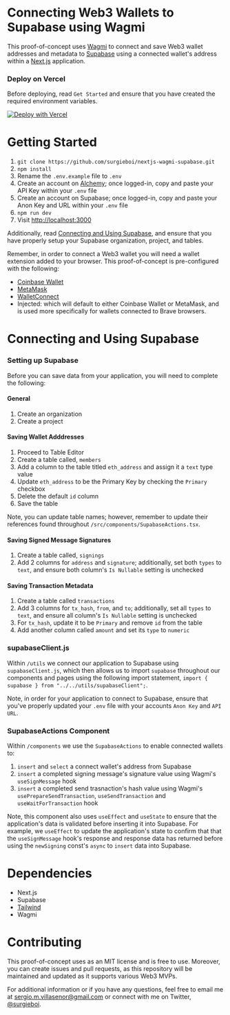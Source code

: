 # Connecting Web3 Wallets to Supabase using Wagmi

This proof-of-concept uses [Wagmi](https://wagmi.sh/) to connect and save Web3 wallet addresses and metadata to [Supabase](https://supabase.com/) using a connected wallet's address within a [Next.js](https://nextjs.org/) application.

### Deploy on Vercel

Before deploying, read `Get Started` and ensure that you have created the required environment variables.

<a href="https://vercel.com/new/clone?repository-url=https%3A%2F%2Fgithub.com%2Fsurgieboi%2Fnextjs-wagmi-supabase&env=NEXT_PUBLIC_ALCHEMY_API_KEY,NEXT_PUBLIC_SUPABASE_URL,NEXT_PUBLIC_SUPABASE_ANON_KEY"><img src="https://vercel.com/button" alt="Deploy with Vercel"/></a>

# Getting Started

1. `git clone https://github.com/surgieboi/nextjs-wagmi-supabase.git`
2. `npm install`
3. Rename the `.env.example` file to `.env`
3. Create an account on [Alchemy](https://www.alchemy.com/); once logged-in, copy and paste your API Key within your `.env` file 
4. Create an account on Supabase; once logged-in, copy and paste your Anon Key and URL within your `.env` file 
5. `npm run dev`
6. Visit [http://localhost:3000](http://localhost:3000)

Additionally, read [Connecting and Using Supabase](#connecting-and-using-supabase), and ensure that you have properly setup your Supabase organization, project, and tables.

Remember, in order to connect a Web3 wallet you will need a wallet extension added to your browser. This proof-of-concept is pre-configured with the following:

- [Coinbase Wallet](https://www.coinbase.com/wallet)
- [MetaMask](https://metamask.io/)
- [WalletConnect](https://walletconnect.com/)
- Injected: which will default to either Coinbase Wallet or MetaMask, and is used more specifically for wallets connected to Brave browsers.

# Connecting and Using Supabase

### Setting up Supabase

Before you can save data from your application, you will need to complete the following:

#### General

1. Create an organization
2. Create a project

#### Saving Wallet Adddresses

1. Proceed to Table Editor
2. Create a table called, `members`
3. Add a column to the table titled `eth_address` and assign it a `text` type value
4. Update `eth_address` to be the Primary Key by checking the `Primary` checkbox
5. Delete the default `id` column
6. Save the table

Note, you can update table names; however, remember to update their references found throughout `/src/components/SupabaseActions.tsx`.

#### Saving Signed Message Signatures

1. Create a table called, `signings`
2. Add 2 columns for `address` and `signature`; additionally, set both `types` to `text`, and ensure both column's `Is Nullable` setting is unchecked

#### Saving Transaction Metadata

1. Create a table called `transactions`
2. Add 3 columns for `tx_hash`, `from`, and `to`; additionally, set all `types` to `text`, and ensure all column's `Is Nullable` setting is unchecked
3. For `tx_hash`, update it to be `Primary` and remove `id` from the table
4. Add another column called `amount` and set its `type` to `numeric`


### supabaseClient.js

Within `/utils` we connect our application to Supabase using `supabaseClient.js`, which then allows us to import `supabase` throughout our components and pages using the following import statement, `import { supabase } from "../../utils/supabaseClient";`.

Note, in order for your application to connect to Supabase, ensure that you've properly updated your `.env` file with your accounts `Anon Key` and `API URL`.

### SupabaseActions Component

Within `/components` we use the `SupabaseActions` to enable connected wallets to:

1. `insert` and `select` a connect wallet's address from Supabase
2. `insert` a completed signing message's signature value using Wagmi's `useSignMessage` hook
3. `insert` a completed send trasnaction's hash value using Wagmi's `usePrepareSendTransaction`, `useSendTransaction` and `useWaitForTransaction` hook

Note, this component also uses `useEffect` and `useState` to ensure that the application's data is validated before inserting it into Supabase. For example,  we `useEffect` to update the application's state to confirm that that the `useSignMessage` hook's response and response data has returned before using the `newSigning` const's `async` to `insert` data into Supabase.  


# Dependencies

- Next.js
- Supabase
- [Tailwind](https://tailwindui.com/)
- Wagmi

# Contributing

This proof-of-concept uses as an MIT license and is free to use. Moreover, you can create issues and pull requests, as this repository will be maintained and updated as it supports various Web3 MVPs.

For additional information or if you have any questions, feel free to email me at [sergio.m.villasenor@gmail.com](mailto:sergio.m.villasenor@gmail.com) or connect with me on Twitter, [@surgieboi](https://twitter.com/surgieboi).


